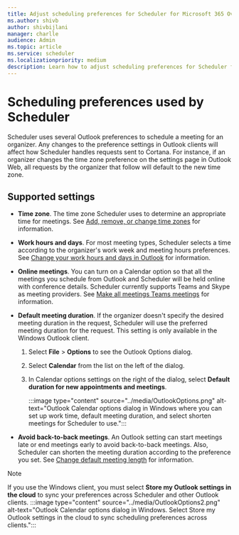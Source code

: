 ```yaml
---
title: Adjust scheduling preferences for Scheduler for Microsoft 365 Overview
ms.author: shivb
author: shivbijlani
manager: charlle
audience: Admin
ms.topic: article
ms.service: scheduler
ms.localizationpriority: medium
description: Learn how to adjust scheduling preferences for Scheduler for Microsoft 365.
---
```


# Scheduling preferences used by Scheduler

Scheduler uses several Outlook preferences to schedule a meeting for an organizer. Any changes to the preference settings in Outlook clients will affect how Scheduler handles requests sent to Cortana. For instance, if an organizer changes the time zone preference on the settings page in Outlook Web, all requests by the organizer that follow will default to the new time zone.

## Supported settings

- **Time zone**. The time zone Scheduler uses to determine an appropriate time for meetings. See [Add, remove, or change time zones](https://support.microsoft.com/en-us/office/add-remove-or-change-time-zones-5ab3e10e-5a6c-46af-ab48-156fedf70c04) for information.

- **Work hours and days**. For most meeting types, Scheduler selects a time according to the organizer's work week and meeting hours preferences. See [Change your work hours and days in Outlook](https://support.microsoft.com/en-us/office/change-your-work-hours-and-days-in-outlook-a27f261d-0681-415f-8ac1-388ab21e833f) for information.

- **Online meetings**. You can turn on a Calendar option so that all the meetings you schedule from Outlook and Scheduler will be held online with conference details. Scheduler currently supports Teams and Skype as meeting providers. See [Make all meetings Teams meetings](https://support.microsoft.com/en-us/office/schedule-a-teams-meeting-from-outlook-883cc15c-580f-441a-92ea-0992c00a9b0f#bkmk_makeallteamsmtngs) for information.

- **Default meeting duration**. If the organizer doesn't specify the desired meeting duration in the request, Scheduler will use the preferred meeting duration for the request. This setting is only available in the Windows Outlook client.

   1. Select **File** > **Options** to see the Outlook Options dialog.

   2. Select **Calendar** from the list on the left of the dialog.

   3. In Calendar options settings on the right of the dialog, select **Default duration for new appointments and meetings**.

      :::image type="content" source="../media/OutlookOptions.png" alt-text="Outlook Calendar options dialog in Windows where you can set up work time, default meeting duration, and select shorten meetings for Scheduler to use.":::

- **Avoid back-to-back meetings**. An Outlook setting can start meetings late or end meetings early to avoid back-to-back meetings. Also, Scheduler can shorten the meeting duration according to the preference you set. See [Change default meeting length](https://techcommunity.microsoft.com/t5/hybrid-work/change-default-meeting-length-in-outlook-avoid-back-to-back/m-p/1247361) for information.

> [!NOTE]
> If you use the Windows client, you must select **Store my Outlook settings in the cloud** to sync your preferences across Scheduler and other Outlook clients.
> :::image type="content" source="../media/OutlookOptions2.png" alt-text="Outlook Calendar options dialog in Windows. Select Store my Outlook settings in the cloud to sync scheduling preferences across clients.":::
